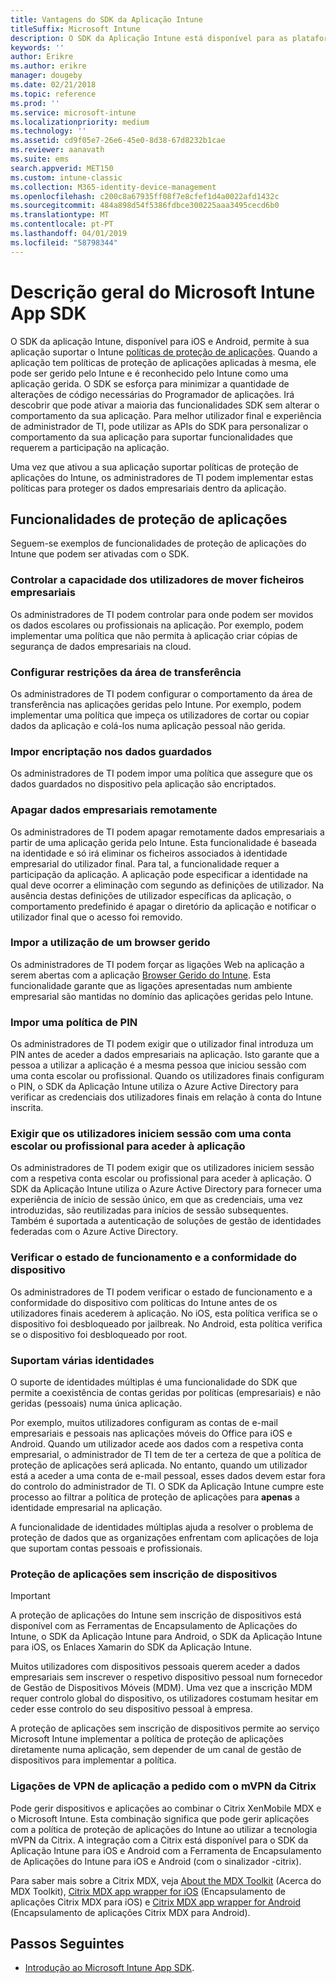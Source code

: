 ```yaml
---
title: Vantagens do SDK da Aplicação Intune
titleSuffix: Microsoft Intune
description: O SDK da Aplicação Intune está disponível para as plataformas iOS e Android e permite funcionalidades de gestão de aplicações móveis com o Microsoft Intune.
keywords: ''
author: Erikre
ms.author: erikre
manager: dougeby
ms.date: 02/21/2018
ms.topic: reference
ms.prod: ''
ms.service: microsoft-intune
ms.localizationpriority: medium
ms.technology: ''
ms.assetid: cd9f05e7-26e6-45e0-8d38-67d8232b1cae
ms.reviewer: aanavath
ms.suite: ems
search.appverid: MET150
ms.custom: intune-classic
ms.collection: M365-identity-device-management
ms.openlocfilehash: c200c8a67935ff08f7e8cfef1d4a0022afd1432c
ms.sourcegitcommit: 484a898d54f5386fdbce300225aaa3495cecd6b0
ms.translationtype: MT
ms.contentlocale: pt-PT
ms.lasthandoff: 04/01/2019
ms.locfileid: "58798344"
---
```

# <a name="microsoft-intune-app-sdk-overview"></a>Descrição geral do Microsoft Intune App SDK
O SDK da aplicação Intune, disponível para iOS e Android, permite à sua aplicação suportar o Intune [políticas de proteção de aplicações](app-protection-policy.md). Quando a aplicação tem políticas de proteção de aplicações aplicadas à mesma, ele pode ser gerido pelo Intune e é reconhecido pelo Intune como uma aplicação gerida. O SDK se esforça para minimizar a quantidade de alterações de código necessárias do Programador de aplicações. Irá descobrir que pode ativar a maioria das funcionalidades SDK sem alterar o comportamento da sua aplicação. Para melhor utilizador final e experiência de administrador de TI, pode utilizar as APIs do SDK para personalizar o comportamento da sua aplicação para suportar funcionalidades que requerem a participação na aplicação.

Uma vez que ativou a sua aplicação suportar políticas de proteção de aplicações do Intune, os administradores de TI podem implementar estas políticas para proteger os dados empresariais dentro da aplicação.

## <a name="app-protection-features"></a>Funcionalidades de proteção de aplicações

Seguem-se exemplos de funcionalidades de proteção de aplicações do Intune que podem ser ativadas com o SDK.

### <a name="control-users-ability-to-move-corporate-files"></a>Controlar a capacidade dos utilizadores de mover ficheiros empresariais
Os administradores de TI podem controlar para onde podem ser movidos os dados escolares ou profissionais na aplicação. Por exemplo, podem implementar uma política que não permita à aplicação criar cópias de segurança de dados empresariais na cloud.

### <a name="configure-clipboard-restrictions"></a>Configurar restrições da área de transferência
Os administradores de TI podem configurar o comportamento da área de transferência nas aplicações geridas pelo Intune. Por exemplo, podem implementar uma política que impeça os utilizadores de cortar ou copiar dados da aplicação e colá-los numa aplicação pessoal não gerida.

### <a name="enforce-encryption-on-saved-data"></a>Impor encriptação nos dados guardados
Os administradores de TI podem impor uma política que assegure que os dados guardados no dispositivo pela aplicação são encriptados.

### <a name="remotely-wipe-corporate-data"></a>Apagar dados empresariais remotamente
Os administradores de TI podem apagar remotamente dados empresariais a partir de uma aplicação gerida pelo Intune. Esta funcionalidade é baseada na identidade e só irá eliminar os ficheiros associados à identidade empresarial do utilizador final. Para tal, a funcionalidade requer a participação da aplicação. A aplicação pode especificar a identidade na qual deve ocorrer a eliminação com segundo as definições de utilizador. Na ausência destas definições de utilizador específicas da aplicação, o comportamento predefinido é apagar o diretório da aplicação e notificar o utilizador final que o acesso foi removido.

### <a name="enforce-the-use-of-a-managed-browser"></a>Impor a utilização de um browser gerido
Os administradores de TI podem forçar as ligações Web na aplicação a serem abertas com a aplicação [Browser Gerido do Intune](app-configuration-managed-browser.md). Esta funcionalidade garante que as ligações apresentadas num ambiente empresarial são mantidas no domínio das aplicações geridas pelo Intune.

### <a name="enforce-a-pin-policy"></a>Impor uma política de PIN
Os administradores de TI podem exigir que o utilizador final introduza um PIN antes de aceder a dados empresariais na aplicação. Isto garante que a pessoa a utilizar a aplicação é a mesma pessoa que iniciou sessão com uma conta escolar ou profissional. Quando os utilizadores finais configuram o PIN, o SDK da Aplicação Intune utiliza o Azure Active Directory para verificar as credenciais dos utilizadores finais em relação à conta do Intune inscrita.

### <a name="require-users-to-sign-in-with-a-work-or-school-account-for-app-access"></a>Exigir que os utilizadores iniciem sessão com uma conta escolar ou profissional para aceder à aplicação
Os administradores de TI podem exigir que os utilizadores iniciem sessão com a respetiva conta escolar ou profissional para aceder à aplicação. O SDK da Aplicação Intune utiliza o Azure Active Directory para fornecer uma experiência de início de sessão único, em que as credenciais, uma vez introduzidas, são reutilizadas para inícios de sessão subsequentes. Também é suportada a autenticação de soluções de gestão de identidades federadas com o Azure Active Directory.

### <a name="check-device-health-and-compliance"></a>Verificar o estado de funcionamento e a conformidade do dispositivo
Os administradores de TI podem verificar o estado de funcionamento e a conformidade do dispositivo com políticas do Intune antes de os utilizadores finais acederem à aplicação. No iOS, esta política verifica se o dispositivo foi desbloqueado por jailbreak. No Android, esta política verifica se o dispositivo foi desbloqueado por root.

### <a name="support-multi-identity"></a>Suportam várias identidades
O suporte de identidades múltiplas é uma funcionalidade do SDK que permite a coexistência de contas geridas por políticas (empresariais) e não geridas (pessoais) numa única aplicação.

Por exemplo, muitos utilizadores configuram as contas de e-mail empresariais e pessoais nas aplicações móveis do Office para iOS e Android. Quando um utilizador acede aos dados com a respetiva conta empresarial, o administrador de TI tem de ter a certeza de que a política de proteção de aplicações será aplicada. No entanto, quando um utilizador está a aceder a uma conta de e-mail pessoal, esses dados devem estar fora do controlo do administrador de TI. O SDK da Aplicação Intune cumpre este processo ao filtrar a política de proteção de aplicações para **apenas** a identidade empresarial na aplicação.

A funcionalidade de identidades múltiplas ajuda a resolver o problema de proteção de dados que as organizações enfrentam com aplicações de loja que suportam contas pessoais e profissionais.
 
### <a name="app-protection-without-device-enrollment"></a>Proteção de aplicações sem inscrição de dispositivos

>[!IMPORTANT]
>A proteção de aplicações do Intune sem inscrição de dispositivos está disponível com as Ferramentas de Encapsulamento de Aplicações do Intune, o SDK da Aplicação Intune para Android, o SDK da Aplicação Intune para iOS, os Enlaces Xamarin do SDK da Aplicação Intune.

Muitos utilizadores com dispositivos pessoais querem aceder a dados empresariais sem inscrever o respetivo dispositivo pessoal num fornecedor de Gestão de Dispositivos Móveis (MDM). Uma vez que a inscrição MDM requer controlo global do dispositivo, os utilizadores costumam hesitar em ceder esse controlo do seu dispositivo pessoal à empresa.

A proteção de aplicações sem inscrição de dispositivos permite ao serviço Microsoft Intune implementar a política de proteção de aplicações diretamente numa aplicação, sem depender de um canal de gestão de dispositivos para implementar a política.

### <a name="on-demand-application-vpn-connections-with-citrix-mvpn"></a>Ligações de VPN de aplicação a pedido com o mVPN da Citrix 
Pode gerir dispositivos e aplicações ao combinar o Citrix XenMobile MDX e o Microsoft Intune. Esta combinação significa que pode gerir aplicações com a política de proteção de aplicações do Intune ao utilizar a tecnologia mVPN da Citrix. A integração com a Citrix está disponível para o SDK da Aplicação Intune para iOS e Android com a Ferramenta de Encapsulamento de Aplicações do Intune para iOS e Android (com o sinalizador -citrix).
 
Para saber mais sobre a Citrix MDX, veja [About the MDX Toolkit](https://docs.citrix.com/en-us/mdx-toolkit/10/about-mdx-toolkit.html) (Acerca do MDX Toolkit), [Citrix MDX app wrapper for iOS](https://docs.citrix.com/en-us/mdx-toolkit/10/xmob-mdx-kit-app-wrap-ios.html) (Encapsulamento de aplicações Citrix MDX para iOS) e [Citrix MDX app wrapper for Android](https://docs.citrix.com/en-us/mdx-toolkit/10/xmob-mdx-kit-app-wrap-android.html) (Encapsulamento de aplicações Citrix MDX para Android).

## <a name="next-steps"></a>Passos Seguintes

- [Introdução ao Microsoft Intune App SDK](app-sdk-get-started.md).
